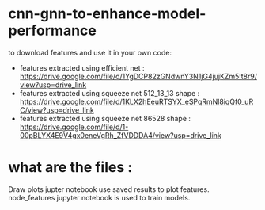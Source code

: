# cnn-gnn-to-enhance-model-performance

to download features and use it in your own code:
- features extracted using efficient net : https://drive.google.com/file/d/1YgDCP82zGNdwnY3N1jG4jujKZm5It8r9/view?usp=drive_link
- features extracted using squeeze net 512_13_13 shape : https://drive.google.com/file/d/1KLX2hEeuRTSYX_eSPqRmNl8iqQf0_uRC/view?usp=drive_link 
- features extracted using squeeze net 86528 shape : https://drive.google.com/file/d/1-00pBLYX4E9V4gx0eneVgRh_ZfVDDDA4/view?usp=drive_link

# what are the files : 
Draw plots jupter notebook use saved results to plot features.
<br>
node_features jupyter notebook is used to train models.
